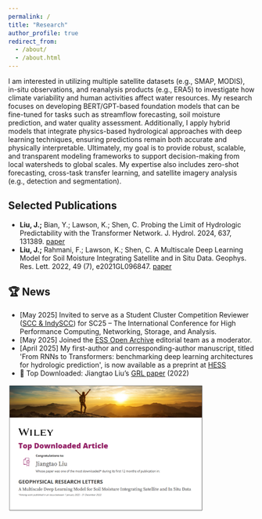 ```yaml
---
permalink: /
title: "Research"
author_profile: true
redirect_from: 
  - /about/
  - /about.html
---
```


I am interested in utilizing multiple satellite datasets (e.g., SMAP, MODIS), in-situ observations, and reanalysis products (e.g., ERA5) to investigate how climate variability and human activities affect water resources. My research focuses on developing BERT/GPT-based foundation models that can be fine-tuned for tasks such as streamflow forecasting, soil moisture prediction, and water quality assessment. Additionally, I apply hybrid models that integrate physics-based hydrological approaches with deep learning techniques, ensuring predictions remain both accurate and physically interpretable. Ultimately, my goal is to provide robust, scalable, and transparent modeling frameworks to support decision-making from local watersheds to global scales. My expertise also includes zero-shot forecasting, cross-task transfer learning, and satellite imagery analysis (e.g., detection and segmentation).

## Selected Publications
- **Liu, J.;** Bian, Y.; Lawson, K.; Shen, C. Probing the Limit of Hydrologic Predictability with the Transformer Network. J. Hydrol. 2024, 637, 131389. [paper](https://doi.org/10.1016/j.jhydrol.2024.131389)
- **Liu, J.;** Rahmani, F.; Lawson, K.; Shen, C. A Multiscale Deep Learning Model for Soil Moisture Integrating Satellite and in Situ Data. Geophys. Res. Lett. 2022, 49 (7), e2021GL096847. [paper](https://doi.org/10.1029/2021GL096847)

## 🏆 News
- [May 2025] Invited to serve as a Student Cluster Competition Reviewer ([SCC & IndySCC](https://sc25.supercomputing.org)) for SC25 – The International Conference for High Performance Computing, Networking, Storage, and Analysis.
- [May 2025] Joined the [ESS Open Archive](https://essopenarchive.org/inst/20904?current_inst_tab=members) editorial team as a moderator.
- [April 2025] My first-author and corresponding-author manuscript, titled 'From RNNs to Transformers: benchmarking deep learning architectures for hydrologic prediction', is now available as a preprint at [HESS](https://doi.org/10.5194/egusphere-2025-1706)
- 🥇 Top Downloaded: Jiangtao Liu’s [GRL paper](https://doi.org/10.1029/2021GL096847) (2022)

<img src="../images/awards/2022_most_download_paper_multiscale_soil_moisture.png" alt="Top Downloaded Certificate" width="400">

